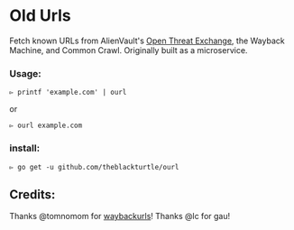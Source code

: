 # Old Urls
Fetch known URLs from AlienVault's [Open Threat Exchange](https://otx.alienvault.com), the Wayback Machine, and Common Crawl. Originally built as a microservice.

### Usage:
```
▻ printf 'example.com' | ourl
```

or

```
▻ ourl example.com
```

### install:
```
▻ go get -u github.com/theblackturtle/ourl
```

## Credits:
Thanks @tomnomom for [waybackurls](https://github.com/tomnomnom/waybackurls)!
Thanks @lc for gau!

